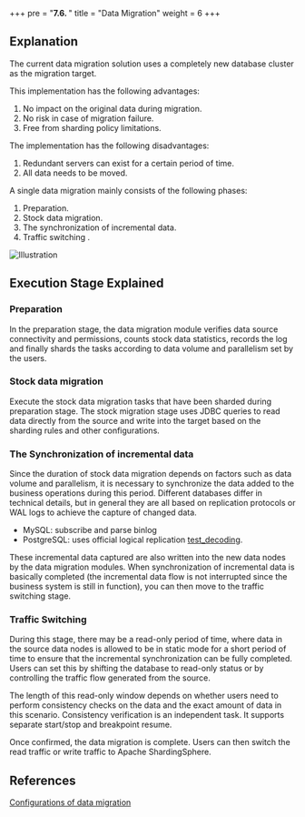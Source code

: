 +++
pre = "<b>7.6. </b>"
title = "Data Migration"
weight = 6
+++

## Explanation

The current data migration solution uses a completely new database cluster as the migration target.

This implementation has the following advantages:

1. No impact on the original data during migration.
2. No risk in case of migration failure.
3. Free from sharding policy limitations.

The implementation has the following disadvantages:

1. Redundant servers can exist for a certain period of time.
2. All data needs to be moved.

A single data migration mainly consists of the following phases:

1. Preparation.
2. Stock data migration.
3. The synchronization of incremental data.
4. Traffic switching .

![Illustration](https://shardingsphere.apache.org/document/current/img/migration/principle.png)

## Execution Stage Explained

### Preparation 

In the preparation stage, the data migration module verifies data source connectivity and permissions, counts stock data statistics, records the log and finally shards the tasks according to data volume and parallelism set by the users.

### Stock data migration

Execute the stock data migration tasks that have been sharded during preparation stage. The stock migration stage uses JDBC queries to read data directly from the source and write into the target based on the sharding rules and other configurations.

### The Synchronization of incremental data

Since the duration of stock data migration depends on factors such as data volume and parallelism, it is necessary to synchronize the data added to the business operations during this period.
Different databases differ in technical details, but in general they are all based on replication protocols or WAL logs to achieve the capture of changed data.

- MySQL: subscribe and parse binlog
- PostgreSQL: uses official logical replication [test_decoding](https://www.postgresql.org/docs/9.4/test-decoding.html).

These incremental data captured are also written into the new data nodes by the data migration modules. When synchronization of  incremental data is basically completed (the incremental data flow is not interrupted since the business system is still in function), you can then move to the traffic switching stage.

### Traffic Switching

During this stage, there may be a read-only period of time, where data in the source data nodes is allowed to be in static mode for a short period of time to ensure that the incremental synchronization can be fully completed. Users can set this by shifting the database to read-only status or by controlling the traffic flow generated from the source.

The length of this read-only window depends on whether users need to perform consistency checks on the data and the exact amount of data in this scenario. Consistency verification is an independent task. It supports separate start/stop and breakpoint resume.

Once confirmed, the data migration is complete. Users can then switch the read traffic or write traffic to Apache ShardingSphere.

## References

[Configurations of data migration ](/en/user-manual/shardingsphere-proxy/migration/)
